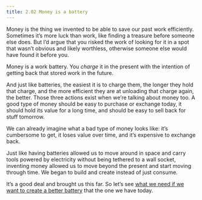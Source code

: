 ```yaml
---
title: 2.02 Money is a battery
---
```

Money is the thing we invented to be able to save our past work efficiently. Sometimes it’s more luck than work, like finding a treasure before someone else does. But I’d argue that you risked the work of looking for it in a spot that wasn’t obvious and likely worthless, otherwise someone else would have found it before you.

Money is a work battery. You *charge* it in the present with the intention of getting back that stored work in the future.

And just like batteries, the easiest it is to charge them, the longer they hold that charge, and the more efficient they are at unloading that charge again, the better. Those three actions exist when we’re talking about money too. A good type of money should be easy to purchase or exchange today, it should hold its value for a long time, and should be easy to sell back for stuff tomorrow.

We can already imagine what a bad type of money looks like: it’s cumbersome to get, it loses value over time, and it’s expensive to exchange back.

Just like having batteries allowed us to move around in space and carry tools powered by electricity without being tethered to a wall socket, inventing money allowed us to move beyond the present and start moving through time. We began to build and create instead of just consume.

It’s a good deal and brought us this far. So let’s see [what we need if we want to create a better battery](2.03-good_money.md) that the one we have today.